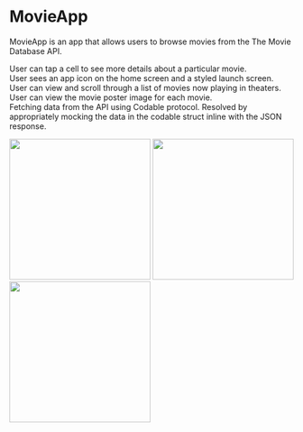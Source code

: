 # MovieApp

MovieApp is an app that allows users to browse movies from the The Movie Database API.

User can tap a cell to see more details about a particular movie. <br>
User sees an app icon on the home screen and a styled launch screen. <br>
User can view and scroll through a list of movies now playing in theaters. <br>
User can view the movie poster image for each movie. <br>
Fetching data from the API using Codable protocol. Resolved by appropriately mocking the data in the codable struct inline with the JSON response.

<img src="https://user-images.githubusercontent.com/56733536/102985285-fe703000-451f-11eb-848f-ab8c3a119ead.png" width=250>
<img src="https://user-images.githubusercontent.com/56733536/101335852-c794eb80-388a-11eb-960e-0fda51d1e61e.png" width=250>
<img src="https://user-images.githubusercontent.com/56733536/102985044-9588b800-451f-11eb-9a99-994ec17de713.png" width=250>
